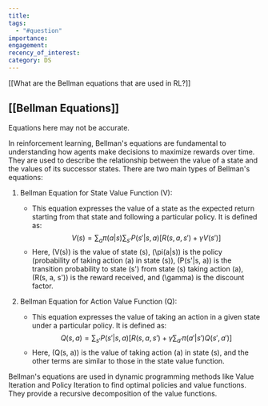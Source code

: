 ```yaml
---
title: 
tags:
  - "#question"
importance: 
engagement: 
recency_of_interest: 
category: DS
---
```

[[What are the Bellman equations that are used in RL?]]

## [[Bellman Equations]]

Equations here may not be accurate.

In reinforcement learning, Bellman's equations are fundamental to understanding how agents make decisions to maximize rewards over time. They are used to describe the relationship between the value of a state and the values of its successor states. There are two main types of Bellman's equations:

1. Bellman Equation for State Value Function (V):
   - This equation expresses the value of a state as the expected return starting from that state and following a particular policy. It is defined as:
     $$
     V(s) = \sum_{a} \pi(a|s) \sum_{s'} P(s'|s, a) [R(s, a, s') + \gamma V(s')]
     $$
   - Here, \(V(s)\) is the value of state \(s\), \(\pi(a|s)\) is the policy (probability of taking action \(a\) in state \(s\)), \(P(s'|s, a)\) is the transition probability to state \(s'\) from state \(s\) taking action \(a\), \(R(s, a, s')\) is the reward received, and \(\gamma\) is the discount factor.

2. Bellman Equation for Action Value Function (Q):
   - This equation expresses the value of taking an action in a given state under a particular policy. It is defined as:
     $$
     Q(s, a) = \sum_{s'} P(s'|s, a) [R(s, a, s') + \gamma \sum_{a'} \pi(a'|s') Q(s', a')]
     $$
   - Here, \(Q(s, a)\) is the value of taking action \(a\) in state \(s\), and the other terms are similar to those in the state value function.

Bellman's equations are used in dynamic programming methods like Value Iteration and Policy Iteration to find optimal policies and value functions. They provide a recursive decomposition of the value functions.